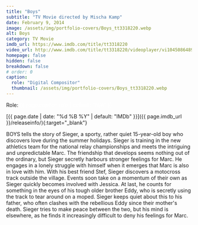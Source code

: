 ```yaml
---
title: "Boys"
subtitle: "TV Movie directed by Mischa Kamp"
date: February 9, 2014
image: /assets/img/portfolio-covers/Boys_tt3318220.webp
alt: Boys
category: TV Movie
imdb_url: https://www.imdb.com/title/tt3318220
video_url: http://www.imdb.com/title/tt3318220/videoplayer/vi1045086489
homepage: false
hidden: false
breakdown: false
# order: 0
caption:
  role: "Digital Compositor"
  thumbnail: /assets/img/portfolio-covers/Boys_tt3318220.webp
---
```

Role: <span style="color:white">{{ page.caption.role | default: "N/A" }}</span>

[{{ page.date | date: "%d %B %Y" | default: "IMDb" }}]({{ page.imdb_url }}/releaseinfo/){:target="_blank"}

BOYS tells the story of Sieger, a sporty, rather quiet 15-year-old boy who discovers love during the summer holidays. Sieger is training in the new athletics team for the national relay championships and meets the intriguing and unpredictable Marc. The friendship that develops seems nothing out of the ordinary, but Sieger secretly harbours stronger feelings for Marc. He engages in a lonely struggle with himself when it emerges that Marc is also in love with him. With his best friend Stef, Sieger discovers a motocross track outside the village. Events soon take on a momentum of their own as Sieger quickly becomes involved with Jessica. At last, he counts for something in the eyes of his tough older brother Eddy, who is secretly using the track to tear around on a moped. Sieger keeps quiet about this to his father, who often clashes with the rebellious Eddy since their mother's death. Sieger tries to make peace between the two, but his mind is elsewhere, as he finds it increasingly difficult to deny his feelings for Marc.
